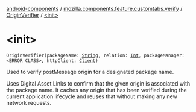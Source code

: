[android-components](../../index.md) / [mozilla.components.feature.customtabs.verify](../index.md) / [OriginVerifier](index.md) / [&lt;init&gt;](./-init-.md)

# &lt;init&gt;

`OriginVerifier(packageName: `[`String`](https://kotlinlang.org/api/latest/jvm/stdlib/kotlin/-string/index.html)`, relation: `[`Int`](https://kotlinlang.org/api/latest/jvm/stdlib/kotlin/-int/index.html)`, packageManager: <ERROR CLASS>, httpClient: `[`Client`](../../mozilla.components.concept.fetch/-client/index.md)`)`

Used to verify postMessage origin for a designated package name.

Uses Digital Asset Links to confirm that the given origin is associated with the package name.
It caches any origin that has been verified during the current application
lifecycle and reuses that without making any new network requests.

